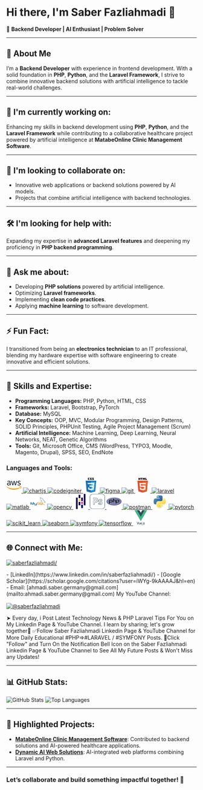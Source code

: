 # Hi there, I'm Saber Fazliahmadi 👋

🎯 **Backend Developer | AI Enthusiast | Problem Solver**

---

## 💼 About Me
I’m a **Backend Developer** with experience in frontend development. With a solid foundation in **PHP**, **Python**, and the **Laravel Framework**, I strive to combine innovative backend solutions with artificial intelligence to tackle real-world challenges.

---

## 💼 I'm currently working on:
Enhancing my skills in backend development using **PHP**, **Python**, and the **Laravel Framework** while contributing to a collaborative healthcare project powered by artificial intelligence at **MatabeOnline Clinic Management Software**.

---

## 🤝 I'm looking to collaborate on:
- Innovative web applications or backend solutions powered by AI models.
- Projects that combine artificial intelligence with backend technologies.

---

## 🛠️ I'm looking for help with:
Expanding my expertise in **advanced Laravel features** and deepening my proficiency in **PHP backend programming**.

---

## 💬 Ask me about:
- Developing **PHP solutions** powered by artificial intelligence.
- Optimizing **Laravel frameworks**.
- Implementing **clean code practices**.
- Applying **machine learning** to software development.

---

## ⚡ Fun Fact:
I transitioned from being an **electronics technician** to an IT professional, blending my hardware expertise with software engineering to create innovative and efficient solutions.

---

## 🚀 Skills and Expertise:
- **Programming Languages:** PHP, Python, HTML, CSS
- **Frameworks:** Laravel, Bootstrap, PyTorch
- **Database:** MySQL
- **Key Concepts:** OOP, MVC, Modular Programming, Design Patterns, SOLID Principles, PHPUnit Testing, Agile Project Management (Scrum)
- **Artificial Intelligence:** Machine Learning, Deep Learning, Neural Networks, NEAT, Genetic Algorithms
- **Tools:** Git, Microsoft Office, CMS (WordPress, TYPO3, Moodle, Magento, Drupal), SPSS, SEO, EndNote

<h3 align="left">Languages and Tools:</h3>
<p align="left"> <a href="https://aws.amazon.com" target="_blank" rel="noreferrer"> <img src="https://raw.githubusercontent.com/devicons/devicon/master/icons/amazonwebservices/amazonwebservices-original-wordmark.svg" alt="aws" width="40" height="40"/> </a> <a href="https://www.chartjs.org" target="_blank" rel="noreferrer"> <img src="https://www.chartjs.org/media/logo-title.svg" alt="chartjs" width="40" height="40"/> </a> <a href="https://codeigniter.com" target="_blank" rel="noreferrer"> <img src="https://cdn.worldvectorlogo.com/logos/codeigniter.svg" alt="codeigniter" width="40" height="40"/> </a> <a href="https://www.w3schools.com/css/" target="_blank" rel="noreferrer"> <img src="https://raw.githubusercontent.com/devicons/devicon/master/icons/css3/css3-original-wordmark.svg" alt="css3" width="40" height="40"/> </a> <a href="https://www.figma.com/" target="_blank" rel="noreferrer"> <img src="https://www.vectorlogo.zone/logos/figma/figma-icon.svg" alt="figma" width="40" height="40"/> </a> <a href="https://git-scm.com/" target="_blank" rel="noreferrer"> <img src="https://www.vectorlogo.zone/logos/git-scm/git-scm-icon.svg" alt="git" width="40" height="40"/> </a> <a href="https://www.w3.org/html/" target="_blank" rel="noreferrer"> <img src="https://raw.githubusercontent.com/devicons/devicon/master/icons/html5/html5-original-wordmark.svg" alt="html5" width="40" height="40"/> </a> <a href="https://laravel.com/" target="_blank" rel="noreferrer"> <img src="https://picperf.io/https://laravelnews.s3.amazonaws.com/images/laravel-featured.png?inspect=1" alt="laravel" width="40" height="40"/> </a> <a href="https://www.mathworks.com/" target="_blank" rel="noreferrer"> <img src="https://upload.wikimedia.org/wikipedia/commons/2/21/Matlab_Logo.png" alt="matlab" width="40" height="40"/> </a> <a href="https://www.mysql.com/" target="_blank" rel="noreferrer"> <img src="https://raw.githubusercontent.com/devicons/devicon/master/icons/mysql/mysql-original-wordmark.svg" alt="mysql" width="40" height="40"/> </a> <a href="https://opencv.org/" target="_blank" rel="noreferrer"> <img src="https://www.vectorlogo.zone/logos/opencv/opencv-icon.svg" alt="opencv" width="40" height="40"/> </a> <a href="https://pandas.pydata.org/" target="_blank" rel="noreferrer"> <img src="https://raw.githubusercontent.com/devicons/devicon/2ae2a900d2f041da66e950e4d48052658d850630/icons/pandas/pandas-original.svg" alt="pandas" width="40" height="40"/> </a> <a href="https://www.photoshop.com/en" target="_blank" rel="noreferrer"> <img src="https://raw.githubusercontent.com/devicons/devicon/master/icons/photoshop/photoshop-line.svg" alt="photoshop" width="40" height="40"/> </a> <a href="https://www.php.net" target="_blank" rel="noreferrer"> <img src="https://raw.githubusercontent.com/devicons/devicon/master/icons/php/php-original.svg" alt="php" width="40" height="40"/> </a> <a href="https://postman.com" target="_blank" rel="noreferrer"> <img src="https://www.vectorlogo.zone/logos/getpostman/getpostman-icon.svg" alt="postman" width="40" height="40"/> </a> <a href="https://www.python.org" target="_blank" rel="noreferrer"> <img src="https://raw.githubusercontent.com/devicons/devicon/master/icons/python/python-original.svg" alt="python" width="40" height="40"/> </a> <a href="https://pytorch.org/" target="_blank" rel="noreferrer"> <img src="https://www.vectorlogo.zone/logos/pytorch/pytorch-icon.svg" alt="pytorch" width="40" height="40"/> </a> <a href="https://scikit-learn.org/" target="_blank" rel="noreferrer"> <img src="https://upload.wikimedia.org/wikipedia/commons/0/05/Scikit_learn_logo_small.svg" alt="scikit_learn" width="40" height="40"/> </a> <a href="https://seaborn.pydata.org/" target="_blank" rel="noreferrer"> <img src="https://seaborn.pydata.org/_images/logo-mark-lightbg.svg" alt="seaborn" width="40" height="40"/> </a> <a href="https://symfony.com" target="_blank" rel="noreferrer"> <img src="https://symfony.com/logos/symfony_black_03.svg" alt="symfony" width="40" height="40"/> </a> <a href="https://www.tensorflow.org" target="_blank" rel="noreferrer"> <img src="https://www.vectorlogo.zone/logos/tensorflow/tensorflow-icon.svg" alt="tensorflow" width="40" height="40"/> </a> <a href="https://vuejs.org/" target="_blank" rel="noreferrer"> <img src="https://raw.githubusercontent.com/devicons/devicon/master/icons/vuejs/vuejs-original-wordmark.svg" alt="vuejs" width="40" height="40"/> </a> </p>

---

## 🌐 Connect with Me:
<p align="left">
  <a href="https://linkedin.com/in/saberfazliahmadi/" target="blank"><img align="center" src="https://raw.githubusercontent.com/rahuldkjain/github-profile-readme-generator/master/src/images/icons/Social/linked-in-alt.svg" alt="saberfazliahmadi/" height="30" width="40" /></a>
</p>
- [LinkedIn](https://www.linkedin.com/in/saberfazliahmadi/) 
- [Google Scholar](https://scholar.google.com/citations?user=iWYg-9kAAAAJ&hl=en)
- Email: [ahmadi.saber.germany@gmail.com](mailto:ahmadi.saber.germany@gmail.com)
My YouTube Channel:
<p align="left">
<a href="https://www.youtube.com/c/@saberfazliahmadi" target="blank"><img align="center" src="https://raw.githubusercontent.com/rahuldkjain/github-profile-readme-generator/master/src/images/icons/Social/youtube.svg" alt="@saberfazliahmadi" height="30" width="40" /></a>
</p>

➤ Every day, i Post Latest Technology News & PHP Laravel Tips For You on My Linkedin Page & YouTube Channel.
I learn by sharing; let's grow together🤝
✅Follow Saber Fazliahmadi Linkedin Page & YouTube Channel for More Daily Educational #PHP=>#LARAVEL / #SYMFONY Posts.
🔔Click "Follow" and Turn On the Notification Bell Icon on the Saber Fazliahmadi Linkedin Page & YouTube Channel to See All My Future Posts & Won't Miss any Updates!

---

## 📊 GitHub Stats:
![GitHub Stats](https://github-readme-stats.vercel.app/api?username=saberfazliahmadi&show_icons=true&theme=radical)
![Top Languages](https://github-readme-stats.vercel.app/api/top-langs/?username=saberfazliahmadi&layout=compact&theme=radical)

---

## 🌟 Highlighted Projects:
- **[MatabeOnline Clinic Management Software](#)**: Contributed to backend solutions and AI-powered healthcare applications.
- **[Dynamic AI Web Solutions](#)**: AI-integrated web platforms combining Laravel and Python.

---

### Let’s collaborate and build something impactful together! 🚀
